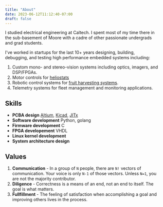 ```yaml
---
title: "About"
date: 2023-06-12T11:12:40-07:00
draft: false
---
```


I studied electrical engineering at Caltech. I spent most of my time there in the sub-basement of Moore with a cadre of other passionate undergrads and grad students.

I've worked in startups for the last 10+ years designing, building, debugging, and testing high performance embedded systems including:

1.  Custom mono- and stereo-vision systems including optics, imagers, and DSP/FPGAs.
2.  Motor controls for [heliostats](https://en.wikipedia.org/wiki/Heliostat)
3.  Robotic control systems for [fruit harvesting systems](https://advanced.farm/).
4.  Telemetry systems for fleet management and monitoring applications.


## Skills

*  **PCBA design** <span class="align-right">[Altium](https://www.altium.com/), [Kicad](https://kicad.org), [JITx](https://www.jitx.com/)</span>
*  **Software development** <span class="align-right">Python, golang</span>
*  **Firmware development** <span class="align-right">C</span>
*  **FPGA developement** <span class="align-right">VHDL </span>
*  **Linux kernel development**
*  **System architecture design**

## Values

1.  __Communication__ - In a group of `N` people, there are `N!` vectors of communication. Your voice is only `N-1` of those vectors. Unless `N=1`, you are not the majority contributor.
2.  __Diligence__ - Correctness is a means of an end, not an end to itself. The goal is what matters.
3.  __Fullfillment__ - The feeling of satisfaction when accomplishing a goal and improving others lives in the process.
